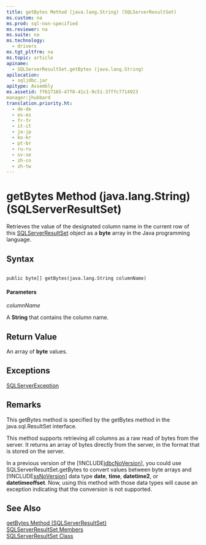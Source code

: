```yaml
---
title: getBytes Method (java.lang.String) (SQLServerResultSet)
ms.custom: na
ms.prod: sql-non-specified
ms.reviewer: na
ms.suite: na
ms.technology: 
  - drivers
ms.tgt_pltfrm: na
ms.topic: article
apiname: 
  - SQLServerResultSet.getBytes (java.lang.String)
apilocation: 
  - sqljdbc.jar
apitype: Assembly
ms.assetid: ff617165-47f8-41c1-9c51-37ffc7714923
manager:jhubbard
translation.priority.ht: 
  - de-de
  - es-es
  - fr-fr
  - it-it
  - ja-jp
  - ko-kr
  - pt-br
  - ru-ru
  - sv-se
  - zh-cn
  - zh-tw
---
```

# getBytes Method (java.lang.String) (SQLServerResultSet)
  Retrieves the value of the designated column name in the current row of this [SQLServerResultSet](../content/SQLServerResultSet-Class.md) object as a **byte** array in the Java programming language.  
  
## Syntax  
  
```  
  
public byte[] getBytes(java.lang.String columnName)  
```  
  
#### Parameters  
 *columnName*  
  
 A **String** that contains the column name.  
  
## Return Value  
 An array of **byte** values.  
  
## Exceptions  
 [SQLServerException](../content/SQLServerException-Class.md)  
  
## Remarks  
 This getBytes method is specified by the getBytes method in the java.sql.ResultSet interface.  
  
 This method supports retrieving all columns as a raw read of bytes from the server. It returns an array of bytes directly from the server, in the format that is stored on the server.  
  
 In a previous version of the [!INCLUDE[jdbcNoVersion](../content/includes/jdbcNoVersion_md.md)], you could use SQLServerResultSet.getBytes to convert values between byte arrays and [!INCLUDE[ssNoVersion](../content/includes/ssNoVersion_md.md)] data type **date**, **time**, **datetime2**, or **datetimeoffset**. Now, using this method with those data types will cause an exception indicating that the conversion is not supported.  
  
## See Also  
 [getBytes Method &#40;SQLServerResultSet&#41;](../content/getBytes-Method--SQLServerResultSet-.md)   
 [SQLServerResultSet Members](../content/SQLServerResultSet-Members.md)   
 [SQLServerResultSet Class](../content/SQLServerResultSet-Class.md)  
  
  